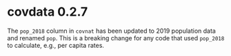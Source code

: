 # covdata 0.2.7

The `pop_2018` column in `covnat` has been updated to 2019 population data and renamed `pop`. This is a breaking change for any code that used `pop_2018` to calculate, e.g., per capita rates. 
